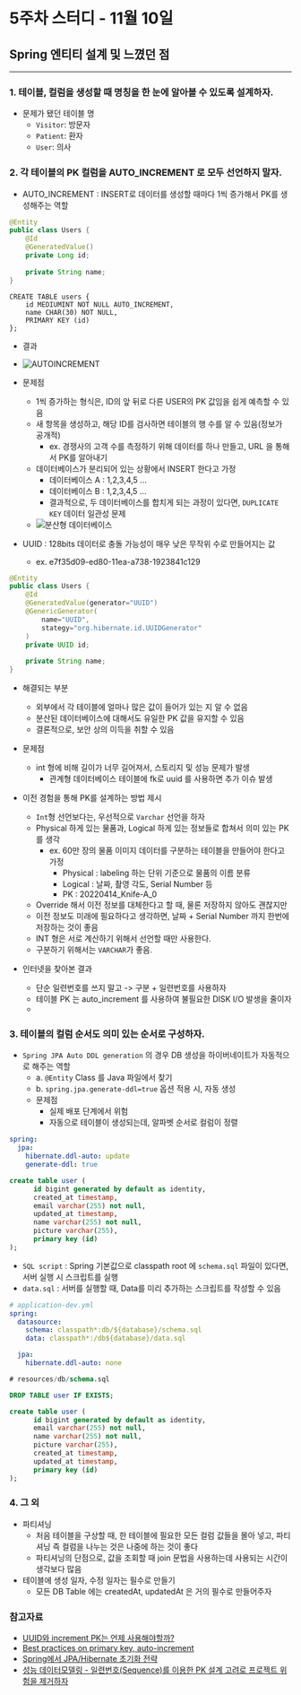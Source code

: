 # 5주차 스터디 - 11월 10일

## Spring 엔티티 설계 및 느꼈던 점

---
### 1. 테이블, 컬럼을 생성할 때 명칭을 한 눈에 알아볼 수 있도록 설계하자.
- 문제가 됐던 테이블 명
  - `Visitor`: 방문자
  - `Patient`: 환자
  - `User`: 의사

### 2. 각 테이블의 PK 컬럼을 AUTO_INCREMENT 로 모두 선언하지 말자.
- AUTO_INCREMENT : INSERT로 데이터를 생성할 때마다 1씩 증가해서 PK를 생성해주는 역할
```java
@Entity
public class Users {
    @Id
    @GeneratedValue()
    private Long id;
    
    private String name;
}
```
```mysql
CREATE TABLE users {
    id MEDIUMINT NOT NULL AUTO_INCREMENT,
    name CHAR(30) NOT NULL,
    PRIMARY KEY (id)
};
 ```
  - 결과
  - ![AUTOINCREMENT](./img/5주차/autoincrement.png)

  - 문제점 
    - 1씩 증가하는 형식은, ID의 앞 뒤로 다른 USER의 PK 값임을 쉽게 예측할 수 있음
    - 새 항목을 생성하고, 해당 ID를 검사하면 테이블의 행 수를 알 수 있음(정보가 공개적)
      - ex. 경쟁사의 고객 수를 측정하기 위해 데이터를 하나 만들고, URL 을 통해서 PK를 알아내기
    - 데이터베이스가 분리되어 있는 상황에서 INSERT 한다고 가정
      - 데이터베이스 A : 1,2,3,4,5 ...
      - 데이터베이스 B : 1,2,3,4,5 ...
      - 결과적으로, 두 데이터베이스를 합치게 되는 과정이 있다면, `DUPLICATE KEY` 데이터 일관성 문제
    - ![분산형 데이터베이스](./img/5주차/분산형DB.png)



- UUID : 128bits 데이터로 충돌 가능성이 매우 낮은 무작위 수로 만들어지는 값
  - ex. e7f35d09-ed80-11ea-a738-1923841c129
```java
@Entity
public class Users {
    @Id
    @GeneratedValue(generator="UUID")
    @GenericGenerator(
        name="UUID",
        stategy="org.hibernate.id.UUIDGenerator"
    )
    private UUID id;
    
    private String name;
}
```
  - 해결되는 부분
    - 외부에서 각 테이블에 얼마나 많은 값이 들어가 있는 지 알 수 없음
    - 분산된 데이터베이스에 대해서도 유일한 PK 값을 유지할 수 있음
    - 결론적으로, 보안 상의 이득을 취할 수 있음
  - 문제점
    - int 형에 비해 길이가 너무 길어져서, 스토리지 및 성능 문제가 발생
      - 관계형 데이터베이스 테이블에 fk로 uuid 를 사용하면 추가 이슈 발생


- 이전 경험을 통해 PK를 설계하는 방법 제시
  - `Int`형 선언보다는, 우선적으로 `Varchar` 선언을 하자
  - Physical 하게 있는 물품과, Logical 하게 있는 정보들로 합쳐서 의미 있는 PK를 생각
    - ex. 60만 장의 물품 이미지 데이터를 구분하는 테이블을 만들어야 한다고 가정
      - Physical : labeling 하는 단위 기준으로 물품의 이름 분류
      - Logical : 날짜, 촬영 각도, Serial Number 등
      - PK : 20220414_Knife-A_0
  - Override 해서 이전 정보를 대체한다고 할 때, 물론 저장하지 않아도 괜찮지만
  - 이전 정보도 미래에 필요하다고 생각하면, 날짜 + Serial Number 까지 한번에 저장하는 것이 좋음
  - INT 형은 서로 계산하기 위해서 선언할 때만 사용한다.
  - 구분하기 위해서는 `VARCHAR`가 좋음.

- 인터넷을 찾아본 결과
  - 단순 일련번호를 쓰지 말고 -> 구분 + 일련번호를 사용하자
  - 테이블 PK 는 auto_increment 를 사용하여 불필요한 DISK I/O 발생을 줄이자
  - 

### 3. 테이블의 컬럼 순서도 의미 있는 순서로 구성하자.
- `Spring JPA Auto DDL generation` 의 경우 DB 생성을 하이버네이트가 자동적으로 해주는 역할
  - a. `@Entity` Class 를 Java 파일에서 찾기
  - b. `spring.jpa.generate-ddl=true` 옵션 적용 시, 자동 생성
  - 문제점
    - 실제 배포 단계에서 위험
    - 자동으로 테이블이 생성되는데, 알파벳 순서로 컬럼이 정렬
```yaml
spring:
  jpa:
    hibernate.ddl-auto: update
    generate-ddl: true
```
```sql
create table user (
      id bigint generated by default as identity,
      created_at timestamp,
      email varchar(255) not null,
      updated_at timestamp,
      name varchar(255) not null,
      picture varchar(255),
      primary key (id)
);
```

- `SQL script` : Spring 기본값으로 classpath root 에 `schema.sql` 파일이 있다면, 서버 실행 시 스크립트를 실행
- `data.sql` : 서버를 실행할 때, Data를 미리 추가하는 스크립트를 작성할 수 있음

```yaml
# application-dev.yml
spring:
  datasource:
    schema: classpath*:db/${database}/schema.sql
    data: classpath*:/db${database}/data.sql

  jpa:
    hibernate.ddl-auto: none
```
    
```sql
# resources/db/schema.sql 

DROP TABLE user IF EXISTS;

create table user (
      id bigint generated by default as identity,
      email varchar(255) not null,
      name varchar(255) not null,
      picture varchar(255),
      created_at timestamp,
      updated_at timestamp,
      primary key (id)
);
```
### 4. 그 외
- 파티셔닝
  - 처음 테이블을 구상할 때, 한 테이블에 필요한 모든 컬럼 값들을 몰아 넣고, 파티셔닝 즉 컬럼을 나누는 것은 나중에 하는 것이 좋다
  - 파티셔닝의 단점으로, 값을 조회할 때 join 문법을 사용하는데 사용되는 시간이 생각보다 많음
- 테이블에 생성 일자, 수정 일자는 필수로 만들기
  - 모든 DB Table 에는 createdAt, updatedAt 은 거의 필수로 만들어주자


### 참고자료
- [UUID와 increment PK는 언제 사용해야할까?](https://americanopeople.tistory.com/378)
- [Best practices on primary key, auto-increment](https://stackoverflow.com/questions/52414414/best-practices-on-primary-key-auto-increment-and-uuid-in-sql-databases)
- [Spring에서 JPA/Hibernate 초기화 전략](https://pravusid.kr/java/2018/10/10/spring-database-initialization.html)
- [성능 데이터모델링 - 일련번호(Sequence)를 이용한 PK 설계 고려로 프로젝트 위험을 제거하자](https://www.ilifo.co.kr/boards/article/48)